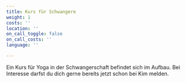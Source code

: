 ```yaml
---
title: Kurs für Schwangere
weight: 1
costs: ''
location: ''
on_call_toggle: false
on_call_costs: ''
language: ''

---
```

Ein Kurs für Yoga in der Schwangerschaft befindet sich im Aufbau. Bei Interesse darfst du dich gerne bereits jetzt schon bei Kim melden.